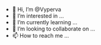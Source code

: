 - 👋 Hi, I’m @Vyperva
- 👀 I’m interested in ...
- 🌱 I’m currently learning ...
- 💞️ I’m looking to collaborate on ...
- 📫 How to reach me ...

<!---
Vyperva/Vyperva is a ✨ special ✨ repository because its `README.md` (this file) appears on your GitHub profile.
You can click the Preview link to take a look at your changes.
--->
